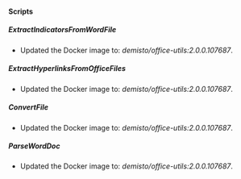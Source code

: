 
#### Scripts

##### ExtractIndicatorsFromWordFile

- Updated the Docker image to: *demisto/office-utils:2.0.0.107687*.
##### ExtractHyperlinksFromOfficeFiles

- Updated the Docker image to: *demisto/office-utils:2.0.0.107687*.
##### ConvertFile

- Updated the Docker image to: *demisto/office-utils:2.0.0.107687*.
##### ParseWordDoc

- Updated the Docker image to: *demisto/office-utils:2.0.0.107687*.
